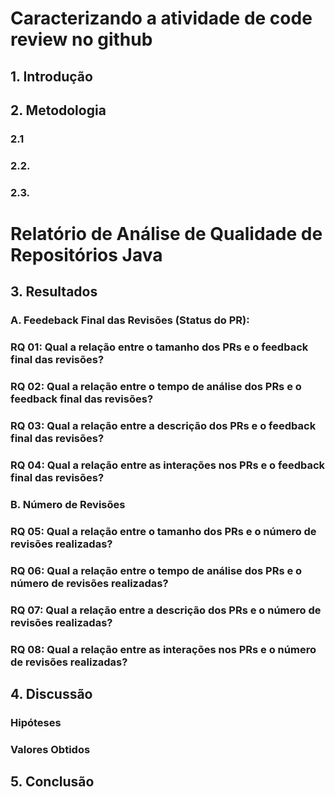 # Caracterizando a atividade de code review no github

## 1. Introdução


## 2. Metodologia

### 2.1

### 2.2. 

### 2.3. 


# Relatório de Análise de Qualidade de Repositórios Java

## 3. Resultados

### A. Feedeback Final das Revisões (Status do PR):

### RQ 01: Qual a relação entre o tamanho dos PRs e o feedback final das revisões?

### RQ 02: Qual a relação entre o tempo de análise dos PRs e o feedback final das revisões?

### RQ 03: Qual a relação entre a descrição dos PRs e o feedback final das revisões?

### RQ 04: Qual a relação entre as interações nos PRs e o feedback final das revisões?

### B. Número de Revisões

### RQ 05: Qual a relação entre o tamanho dos PRs e o número de revisões realizadas?

### RQ 06: Qual a relação entre o tempo de análise dos PRs e o número de revisões realizadas?

### RQ 07: Qual a relação entre a descrição dos PRs e o número de revisões realizadas?

### RQ 08: Qual a relação entre as interações nos PRs e o número de revisões realizadas?



## 4. Discussão

### Hipóteses

### Valores Obtidos

## 5. Conclusão

